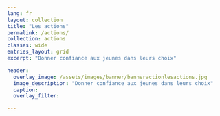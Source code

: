 ```yaml
---
lang: fr
layout: collection
title: "Les actions"
permalink: /actions/
collection: actions
classes: wide
entries_layout: grid
excerpt: "Donner confiance aux jeunes dans leurs choix" 

header:
  overlay_image: /assets/images/banner/banneractionlesactions.jpg
  image_description: "Donner confiance aux jeunes dans leurs choix"
  caption: 
  overlay_filter: 

---
```


